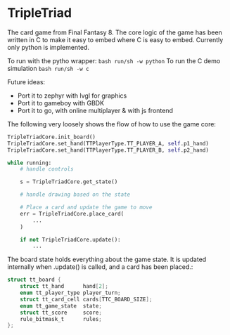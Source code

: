 # TripleTriad

The card game from Final Fantasy 8. The core logic of the game has been written in C to make it easy to embed where C is easy to embed. Currently only python is implemented.


To run with the pytho wrapper: ```bash run/sh -w python```
To run the C demo simulation ```bash run/sh -w c```


Future ideas:
- Port it to zephyr with lvgl for graphics
- Port it to gameboy with GBDK
- Port it to go, with online multiplayer & with js frontend


The following very loosely shows the flow of how to use the game core:
```python
TripleTriadCore.init_board()
TripleTriadCore.set_hand(TTPlayerType.TT_PLAYER_A, self.p1_hand)
TripleTriadCore.set_hand(TTPlayerType.TT_PLAYER_B, self.p2_hand)

while running:
    # handle controls

    s = TripleTriadCore.get_state()

    # handle drawing based on the state

    # Place a card and update the game to move
    err = TripleTriadCore.place_card(
        ...
    )

    if not TripleTriadCore.update():
        ...
```

The board state holds everything about the game state. It is updated internally when .update() is called, and a card has been placed.:
```C
struct tt_board {
    struct tt_hand      hand[2];
    enum tt_player_type player_turn;
    struct tt_card_cell cards[TTC_BOARD_SIZE];
    enum tt_game_state  state;
    struct tt_score     score;
    rule_bitmask_t      rules;
};
```